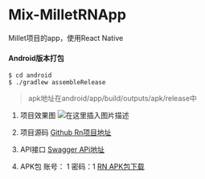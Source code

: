 # Mix-MilletRNApp
Millet项目的app，使用React Native

#### Android版本打包
```
$ cd android
$ ./gradlew assembleRelease
```
> apk地址在android/app/build/outputs/apk/release中

1. 项目效果图
![在这里插入图片描述](https://img-blog.csdnimg.cn/20201217113234962.gif)
2. 项目源码
[Github Rn项目地址](https://github.com/llayjun/Mix-MilletRNApp)

3. API接口 
[Swagger APi地址](http://139.224.40.178:8080/doc.html?plus=1)

4. APK包
账号： 1 密码：1
[RN APK包下载](https://download.csdn.net/download/llayjun/14040536)
